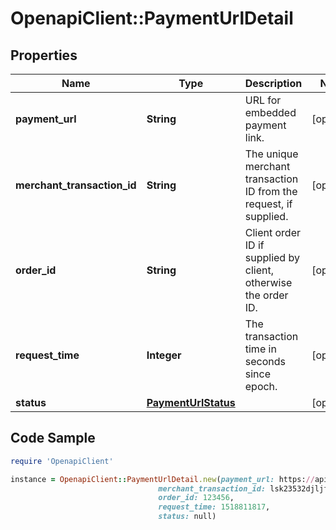 # OpenapiClient::PaymentUrlDetail

## Properties

Name | Type | Description | Notes
------------ | ------------- | ------------- | -------------
**payment_url** | **String** | URL for embedded payment link. | [optional] 
**merchant_transaction_id** | **String** | The unique merchant transaction ID from the request, if supplied. | [optional] 
**order_id** | **String** | Client order ID if supplied by client, otherwise the order ID. | [optional] 
**request_time** | **Integer** | The transaction time in seconds since epoch. | [optional] 
**status** | [**PaymentUrlStatus**](PaymentUrlStatus.md) |  | [optional] 

## Code Sample

```ruby
require 'OpenapiClient'

instance = OpenapiClient::PaymentUrlDetail.new(payment_url: https://api.firstdata.com/connect/gateway/processing?storename&#x3D;123456789&amp;oid&#x3D;R-96cdbaa4-c22e-4598-a2f1-c2b5fed79ef1&amp;paymentUrlId&#x3D;d3eb74fe-cf63-47e1-b89f-52ba0cc7965c,
                                 merchant_transaction_id: lsk23532djljff3,
                                 order_id: 123456,
                                 request_time: 1518811817,
                                 status: null)
```


